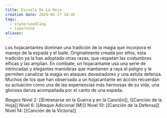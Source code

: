 ```yaml
---
title: Escuela De La Hoja
creation date: 2024-02-17 18:45
tags:
  - state/seedling
  - type/note
aliases:
---
```

Los hojacantantes dominan una tradición de la magia que incorpora el manejo de la espada y el
baile. Originalmente creada por elfos, esta tradición ya la han adoptado otras razas, que respetan las costumbres élficas y las amplían.
En combate, un hojacantante usa una serie de intrincadas y elegantes maniobras que mantienen a
raya el peligro y le permiten canalizar la magia en ataques devastadores y una astuta defensa.
Muchos de los que han observado a un hojacantante en acción recuerdan su actuación como una de las experiencias más hermosas de su vida, una gloriosa danza acompañada por el canto de una
espada.


*Rasgos*
Nivel 2: [[Entrenarse en la Guerra y en la Canción]], [[Canción de la Hoja]]
Nivel 6: [[Ataque Adicional (M)]]
Nivel 10: [[Canción de la Defensa]]
Nivel 14: [[Canción de la Victoria]]